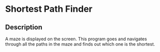 # Shortest Path Finder

## Description
A maze is displayed on the screen. This program goes and navigates through all the paths in the maze and finds out which one is the shortest.
